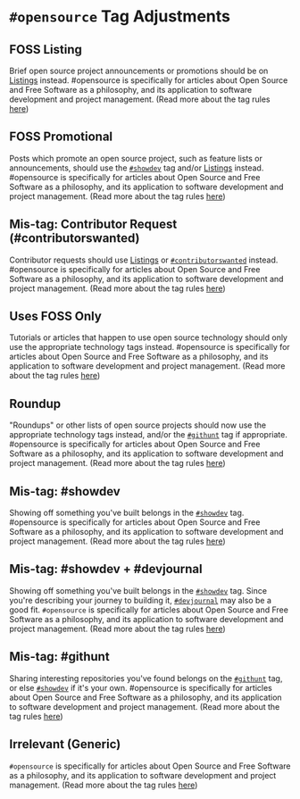 # `#opensource` Tag Adjustments

## FOSS Listing

Brief open source project announcements or promotions should be on [Listings](https://dev.to/listings) instead. #opensource is specifically for articles about Open Source and Free Software as a philosophy, and its application to software development and project management. (Read more about the tag rules [here](https://dev.to/codemouse92/updated-opensource-tag-guidelines-55m5))

## FOSS Promotional

Posts which promote an open source project, such as feature lists or announcements, should use the [`#showdev`](https://dev.to/t/showdev) tag and/or [Listings](https://dev.to/listings) instead. #opensource is specifically for articles about Open Source and Free Software as a philosophy, and its application to software development and project management. (Read more about the tag rules [here](https://dev.to/codemouse92/updated-opensource-tag-guidelines-55m5))

## Mis-tag: Contributor Request (#contributorswanted)

Contributor requests should use [Listings](https://dev.to/listings) or [`#contributorswanted`](https://dev.to/contributorswanted) instead. #opensource is specifically for articles about Open Source and Free Software as a philosophy, and its application to software development and project management. (Read more about the tag rules [here](https://dev.to/codemouse92/updated-opensource-tag-guidelines-55m5))

## Uses FOSS Only

Tutorials or articles that happen to use open source technology should only use the appropriate technology tags instead. #opensource is specifically for articles about Open Source and Free Software as a philosophy, and its application to software development and project management. (Read more about the tag rules [here](https://dev.to/codemouse92/updated-opensource-tag-guidelines-55m5))

## Roundup

"Roundups" or other lists of open source projects should now use the appropriate technology tags instead, and/or the [`#githunt`](https://dev.to/t/githunt) tag if appropriate. #opensource is specifically for articles about Open Source and Free Software as a philosophy, and its application to software development and project management. (Read more about the tag rules [here](https://dev.to/codemouse92/updated-opensource-tag-guidelines-55m5))

## Mis-tag: #showdev

Showing off something you've built belongs in the [`#showdev`](https://dev.to/t/showdev) tag. #opensource is specifically for articles about Open Source and Free Software as a philosophy, and its application to software development and project management. (Read more about the tag rules [here](https://dev.to/codemouse92/updated-opensource-tag-guidelines-55m5))

## Mis-tag: #showdev + #devjournal

Showing off something you've built belongs in the [`#showdev`](https://dev.to/t/showdev) tag. Since you're describing your journey to building it, [`#devjournal`](https://dev.to/t/devjournal) may also be a good fit. `#opensource` is specifically for articles about Open Source and Free Software as a philosophy, and its application to software development and project management. (Read more about the tag rules [here](https://dev.to/codemouse92/updated-opensource-tag-guidelines-55m5))

## Mis-tag: #githunt

Sharing interesting repositories you've found belongs on the [`#githunt`](https://dev.to/t/githunt) tag, or else [`#showdev`](https://dev.to/t/showdev) if it's your own. #opensource is specifically for articles about Open Source and Free Software as a philosophy, and its application to software development and project management. (Read more about the tag rules [here](https://dev.to/codemouse92/updated-opensource-tag-guidelines-55m5))

## Irrelevant (Generic)

`#opensource` is specifically for articles about Open Source and Free Software as a philosophy, and its application to software development and project management. (Read more about the tag rules [here](https://dev.to/codemouse92/updated-opensource-tag-guidelines-55m5))
